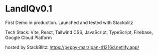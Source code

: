 # LandIQv0.1

First Demo in production.
Launched and tested with Stackblitz

Tech Stack:
Vite,
React,
Tailwind CSS,
JavaScript,
TypeScript,
Firebase,
Google Cloud Platform

hosted by StackBlitz:
https://peppy-marzipan-41216d.netlify.app/
